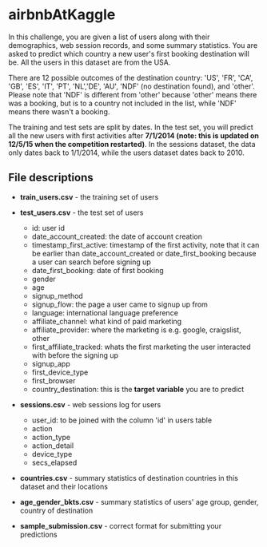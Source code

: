 # airbnbAtKaggle

In this challenge, you are given a list of users along with their demographics, web session records, and some summary statistics. You are asked to predict which country a new user's first booking destination will be. All the users in this dataset are from the USA.

There are 12 possible outcomes of the destination country: 'US', 'FR', 'CA', 'GB', 'ES', 'IT', 'PT', 'NL','DE', 'AU', 'NDF' (no destination found), and 'other'. Please note that 'NDF' is different from 'other' because 'other' means there was a booking, but is to a country not included in the list, while 'NDF' means there wasn't a booking.

The training and test sets are split by dates. In the test set, you will predict all the new users with first activities after **7/1/2014 (note: this is updated on 12/5/15 when the competition restarted)**. In the sessions dataset, the data only dates back to 1/1/2014, while the users dataset dates back to 2010. 

## File descriptions

- **train_users.csv** - the training set of users
- **test_users.csv** - the test set of users
  - id: user id
  - date_account_created: the date of account creation
  - timestamp_first_active: timestamp of the first activity, note that it can be earlier than date_account_created or date_first_booking because a user can search before signing up
  - date_first_booking: date of first booking
  - gender
  - age
  - signup_method
  - signup_flow: the page a user came to signup up from
  - language: international language preference
  - affiliate_channel: what kind of paid marketing
  - affiliate_provider: where the marketing is e.g. google, craigslist, other
  - first_affiliate_tracked: whats the first marketing the user interacted with before the signing up
  - signup_app
  - first_device_type
  - first_browser
  - country_destination: this is the **target variable** you are to predict
  
- **sessions.csv** - web sessions log for users
  - user_id: to be joined with the column 'id' in users table
  - action
  - action_type
  - action_detail
  - device_type
  - secs_elapsed

- **countries.csv** - summary statistics of destination countries in this dataset and their locations
- **age_gender_bkts.csv** - summary statistics of users' age group, gender, country of destination
- **sample_submission.csv** - correct format for submitting your predictions